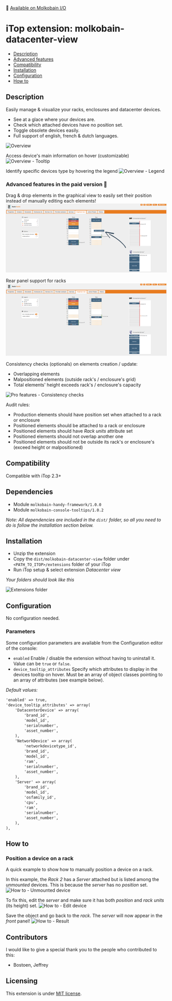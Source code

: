 👋 [Available on Molkobain I/O](https://www.molkobain.com/product/datacenter-view/)

# iTop extension: molkobain-datacenter-view
* [Description](#description)
* [Advanced features](#advanced-features-in-the-paid-version-)
* [Compatibility](#compatibility)
* [Installation](#installation)
* [Configuration](#configuration)
* [How to](#how-to)

## Description
Easily manage & visualize your racks, enclosures and datacenter devices.
* See at a glace where your devices are.
* Check which attached devices have no position set.
* Toggle obsolete devices easily.
* Full support of english, french & dutch languages.

![Overview](https://raw.githubusercontent.com/Molkobain/itop-datacenter-view/develop/docs/mdv-overview-01.png)

Access device's main information on hover (customizable)
![Overview - Tooltip](https://raw.githubusercontent.com/Molkobain/itop-datacenter-view/develop/docs/mdv-overview-02.png)

Identify specific devices type by hovering the legend
![Overview - Legend](https://raw.githubusercontent.com/Molkobain/itop-datacenter-view/develop/docs/mdv-overview-03.png)


### Advanced features in the paid version 🚀
Drag & drop elements in the graphical view to easily set their position instead of manually editing each elements!
![Pro features - Rear panel](https://raw.githubusercontent.com/Molkobain/itop-datacenter-view/develop/docs/mdv-profeatures-drag-01.png)

Rear panel support for racks
![Pro features - Rear panel](https://raw.githubusercontent.com/Molkobain/itop-datacenter-view/develop/docs/mdv-profeatures-panels-01.png)

Consistency checks (optionals) on elements creation / update:
* Overlapping elements
* Malpositioned elements (outside rack's / enclosure's grid)
* Total elements' height exceeds rack's / enclosure's capacity

![Pro features - Consistency checks](https://raw.githubusercontent.com/Molkobain/itop-datacenter-view/develop/docs/mdv-profeatures-consistency-01.png)

Audit rules:
* Production elements should have position set when attached to a rack or enclosure
* Positioned elements should be attached to a rack or enclosure
* Positioned elements should have *Rack units* attribute set
* Positioned elements should not overlap another one
* Positioned elements should not be outside its rack's or enclosure's (exceed height or malpositioned)

## Compatibility
Compatible with iTop 2.3+

## Dependencies
* Module `molkobain-handy-framework/1.0.0`
* Module `molkobain-console-tooltips/1.0.2`

*Note: All dependencies are included in the `dist/` folder, so all you need to do is follow the installation section below.*

## Installation
* Unzip the extension
* Copy the ``dist/molkobain-datacenter-view`` folder under ``<PATH_TO_ITOP>/extensions`` folder of your iTop
* Run iTop setup & select extension *Datacenter view*

*Your folders should look like this*

![Extensions folder](https://raw.githubusercontent.com/Molkobain/itop-datacenter-view/develop/docs/mdv-install.png)

## Configuration
No configuration needed.

### Parameters
Some configuration parameters are available from the Configuration editor of the console:
* `enabled` Enable / disable the extension without having to uninstall it. Value can be `true` or `false`.
* `device_tooltip_attributes` Specify which attributes to display in the devices tooltip on hover. Must be an array of object classes pointing to an array of attributes (see example below).

*Default values:*
```
'enabled' => true,
'device_tooltip_attributes' => array(
    'DatacenterDevice' => array(
        'brand_id',
        'model_id',
        'serialnumber',
        'asset_number',
    ),
    'NetworkDevice' => array(
        'networkdevicetype_id',
        'brand_id',
        'model_id',
        'ram',
        'serialnumber',
        'asset_number',
    ),
    'Server' => array(
        'brand_id',
        'model_id',
        'osfamily_id',
        'cpu',
        'ram',
        'serialnumber',
        'asset_number',
    ),
),
```

## How to
### Position a device on a rack
A quick example to show how to manually position a device on a rack.

In this example, the *Rack 2* has a *Server* attached but is listed among the *unmounted* devices. This is because the *server* has no *position* set.
![How to - Unmounted device](https://raw.githubusercontent.com/Molkobain/itop-datacenter-view/develop/docs/mdv-howto-positionserver-01.png)

To fix this, edit the *server* and make sure it has both *position* and *rack units* (its height) set.
![How to - Edit device](https://raw.githubusercontent.com/Molkobain/itop-datacenter-view/develop/docs/mdv-howto-positionserver-02.png)

Save the object and go back to the *rack*. The *server* will now appear in the *front* panel!
![How to - Result](https://raw.githubusercontent.com/Molkobain/itop-datacenter-view/develop/docs/mdv-howto-positionserver-03.png)

## Contributors
I would like to give a special thank you to the people who contributed to this:
 - Bostoen, Jeffrey

## Licensing
This extension is under [MIT license](https://en.wikipedia.org/wiki/MIT_License).
